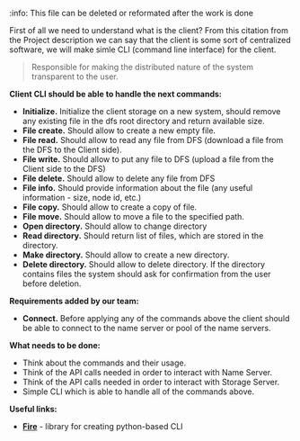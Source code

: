:info: This file can be deleted or reformated after the work is done

First of all we need to understand what is the client? From this citation from the Project description we can say that the client is some sort of centralized software, we will make simle CLI (command line interface) for the client.

> Responsible for making the distributed nature of the system transparent to the user.

**Client CLI should be able to handle the next commands:**
* **Initialize.** Initialize the client storage on a new system, should remove any existing file in the dfs root directory and return available size.
* **File create.** Should allow to create a new empty file.
* **File read.** Should allow to read any file from DFS (download a file from the DFS to the Client side).
* **File write.** Should allow to put any file to DFS (upload a file from the Client side to the DFS)
* **File delete.** Should allow to delete any file from DFS
* **File info.** Should provide information about the file (any useful information - size, node id, etc.)
* **File copy.** Should allow to create a copy of file.
* **File move.** Should allow to move a file to the specified path.
* **Open directory.** Should allow to change directory
* **Read directory.** Should return list of files, which are stored in the directory.
* **Make directory.** Should allow to create a new directory.
* **Delete directory.** Should allow to delete directory.  If the directory contains files the system should ask for confirmation from the user before deletion.

**Requirements added by our team:**
* **Connect.** Before applying any of the commands above the client should be able to connect to the name server or pool of the name servers.

**What needs to be done:**
* Think about the commands and their usage.
* Think of the API calls needed in order to interact with Name Server.
* Think of the API calls needed in order to interact with Storage Server.
* Simple CLI which is able to handle all of the commands above.

**Useful links:**
* [**Fire**](https://towardsdatascience.com/a-simple-way-to-create-python-cli-app-1a4492c164b6) - library for creating python-based CLI
